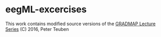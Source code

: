 # eegML-excercises
This work contains modified source versions of the [GRADMAP Lecture Series](https://github.com/astroumd/GradMap) (C) 2016, Peter Teuben
